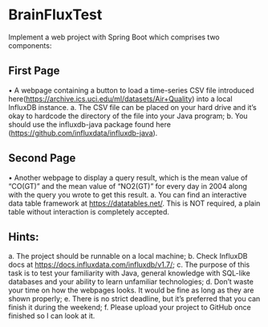 # BrainFluxTest

Implement a web project with Spring Boot which comprises two components:

## First Page
•	A webpage containing a button to load a time-series CSV file introduced here(https://archive.ics.uci.edu/ml/datasets/Air+Quality) into a local InfluxDB instance.
a.	The CSV file can be placed on your hard drive and it’s okay to hardcode the directory of the file into your Java program;
b.	You should use the influxdb-java package found here (https://github.com/influxdata/influxdb-java).

## Second Page
•	Another webpage to display a query result, which is the mean value of “CO(GT)” and the mean value of “NO2(GT)” for every day in 2004 along with the query you wrote to get this result.
a.	You can find an interactive data table framework at https://datatables.net/. This is NOT required, a plain table without interaction is completely accepted.


## Hints:
a.	The project should be runnable on a local machine;
b.	Check InfluxDB docs at https://docs.influxdata.com/influxdb/v1.7/;
c.	The purpose of this task is to test your familiarity with Java, general knowledge with SQL-like databases and your ability to learn unfamiliar technologies;
d.	Don’t waste your time on how the webpages looks. It would be fine as long as they are shown properly;
e.	There is no strict deadline, but it’s preferred that you can finish it during the weekend;
f.	Please upload your project to GitHub once finished so I can look at it.
